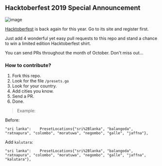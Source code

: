 ## Hacktoberfest 2019 Special Announcement

![image](https://hacktoberfest.digitalocean.com/assets/logo-hf19-header-8245176fe235ab5d942c7580778a914110fa06a23c3d55bf40e2d061809d8785.svg)

[Hacktoberfest](https://hacktoberfest.digitalocean.com) is back again for this year. Go to its site and register first.

Just add 4 wonderful yet easy pull requests to this repo and stand a chance to win a limited edition Hacktoberfest shirt.

You can send PRs throughout the month of October. Don't miss out...

### How to contribute?

1. Fork this repo.
2. Look for the file `/presets.go`
3. Look for your country.
4. Add cities you know.
5. Send a PR.
6. Done.

> Example:

Before:

    "sri lanka":    PresetLocations{"sri%2Blanka", "balangoda", "ratnapura", "colombo", "moratuwa", "negombo", "galle", "jaffna"},

Add `kalutara`:

    "sri lanka":    PresetLocations{"sri%2Blanka", "balangoda", "ratnapura", "colombo", "moratuwa", "negombo", "galle", "jaffna", "kalutara"},
